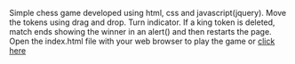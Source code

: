 Simple chess game developed using html, css and javascript(jquery). Move the tokens using drag and drop. Turn indicator. If a king token is deleted, match ends showing the winner in an alert() and then restarts the page. Open the index.html file with your web browser to play the game or <a href="https://raulvglez.github.io/chess/">click here</a>
